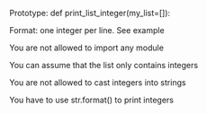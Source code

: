 Prototype: def print_list_integer(my_list=[]):

Format: one integer per line. See example

You are not allowed to import any module

You can assume that the list only contains integers

You are not allowed to cast integers into strings

You have to use str.format() to print integers
